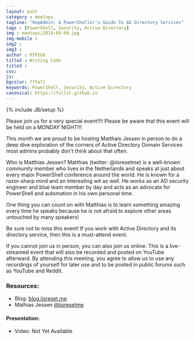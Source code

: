 ```yaml
---
layout: post
category : meetups
tagline: "RepAdmin: A PowerSheller's Guide To AD Directory Services"
tags : [PowerShell, Security, Active Directory]
img : meetups/2019-09-09.jpg
img-mobile : 
img2 : 
img3 : 
author : RTPSUG
title2 : Writing Code
title3 : 
css: 
js: 
bgcolor: ff5a71
keywords: PowerShell, Security, Active Directory
canonical: https://fullit.github.io
---
```

{% include JB/setup %}

Please join us for a very special event!!!! Please be aware that this event will be held on a MONDAY NIGHT!!!

This month we are proud to be hosting Matthais Jessen in person to do a deep dive exploration of the corners of Active Directory Domain Services most admins probably don't think about that often.

<!--more-->

Who is Matthias Jessen?
Matthias (twitter: @iisresetme) is a well-known community member who lives in the Netherlands and speaks at just about every major PowerShell conference around the world. He is known for a razor-sharp mind and an interesting wit as well. He works as an AD security engineer and blue team member by day and acts as an advocate for PowerShell and automation in his own personal time.

One thing you can count on with Matthias is to learn something amazing every time he speaks because he is not afraid to explore other areas untouched by many speakers!

Be sure not to miss this event! If you work with Active Directory and its directory service, then this is a must-attend event.

If you cannot join us in person, you can also join us online. This is a live-streamed event that will also be recorded and posted on YouTube afterward. By attending this meeting, you agree to allow us to use any recordings of yourself for later use and to be posted in public forums such as YouTube and Reddit.

### Resources:

* Blog: [blog.iisreset.me](https://blog.iisreset.me/)
* Mathias Jessen [@iisresetme](https://twitter.com/iisresetme)

#### Presentation:

* Video: Not Yet Available

